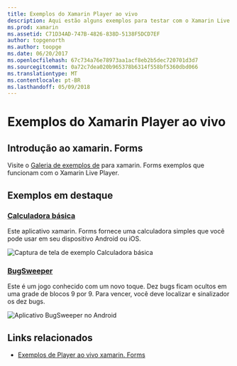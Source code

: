 ```yaml
---
title: Exemplos do Xamarin Player ao vivo
description: Aqui estão alguns exemplos para testar com o Xamarin Live Player.
ms.prod: xamarin
ms.assetid: C71D34AD-747B-4826-838D-5138F5DCD7EF
author: topgenorth
ms.author: toopge
ms.date: 06/20/2017
ms.openlocfilehash: 67c734a76e78973aa1acf8eb2b5dec720701d3d7
ms.sourcegitcommit: 0a72c7dea020b965378b6314f558bf5360dbd066
ms.translationtype: MT
ms.contentlocale: pt-BR
ms.lasthandoff: 05/09/2018
---
```

# <a name="xamarin-live-player-samples"></a>Exemplos do Xamarin Player ao vivo

## <a name="get-started-with-xamarinforms"></a>Introdução ao xamarin. Forms

Visite o [Galeria de exemplos de](https://developer.xamarin.com/samples/xamarin-live-player/all/) para xamarin. Forms exemplos que funcionam com o Xamarin Live Player.

## <a name="featured-samples"></a>Exemplos em destaque

### <a name="basic-calculatorhttpsdeveloperxamarincomsamplesmobileliveplayerbasiccalculator"></a>[Calculadora básica](https://developer.xamarin.com/samples/mobile/LivePlayer/BasicCalculator/)

Este aplicativo xamarin. Forms fornece uma calculadora simples que você pode usar em seu dispositivo Android ou iOS.

![Captura de tela de exemplo Calculadora básica](samples-images/basic-calculator-sml.png)

### <a name="bugsweeperhttpsdeveloperxamarincomsamplesmobileliveplayerbugsweeperlp"></a>[BugSweeper](https://developer.xamarin.com/samples/mobile/LivePlayer/BugSweeperLP/)

Este é um jogo conhecido com um novo toque. Dez bugs ficam ocultos em uma grade de blocos 9 por 9. Para vencer, você deve localizar e sinalizador os dez bugs.

![Aplicativo BugSweeper no Android](samples-images/bugsweeper-sml.png)



## <a name="related-links"></a>Links relacionados

- [Exemplos de Player ao vivo xamarin. Forms](https://developer.xamarin.com/samples/xamarin-live-player/all/)

